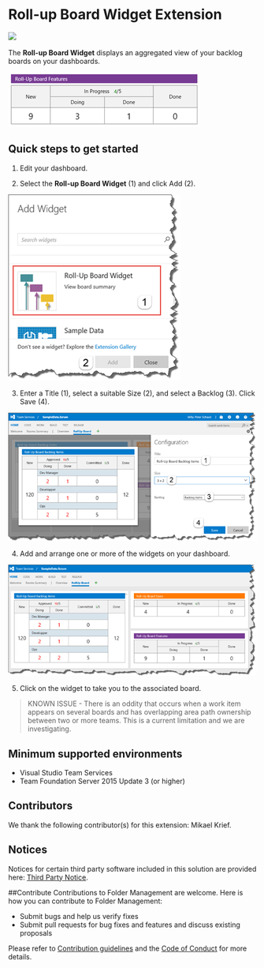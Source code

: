 # Roll-up Board Widget Extension

![](https://almrangers.visualstudio.com/_apis/public/build/definitions/7f3cfb9a-d1cb-4e66-9d36-1af87b906fe9/103/badge)

The **Roll-up Board Widget** displays an aggregated view of your backlog boards on your dashboards.

![sample](/src/vsarVSTS-Roll-up-board/img/overview_sample.png)

## Quick steps to get started ###

1. Edit your dashboard.

2. Select the **Roll-up Board Widget** (1) and click Add (2).

![addwidget](src/vsarVSTS-Roll-up-board/img/overview_add.png)

3. Enter a Title (1), select a suitable Size (2), and select a Backlog (3). Click Save (4).

![configure](/src/vsarVSTS-Roll-up-board/img/overview_configure.png)

4. Add and arrange one or more of the widgets on your dashboard.

![dashboard](/src/vsarVSTS-Roll-up-board/img/overview_dashboard.png)

5. Click on the widget to take you to the associated board. 

> KNOWN ISSUE - There is an oddity that occurs when a work item appears on several boards and has overlapping area path ownership between two or more teams. This is a current limitation and we are investigating.

## Minimum supported environments
- Visual Studio Team Services
- Team Foundation Server 2015 Update 3 (or higher)

## Contributors
We thank the following contributor(s) for this extension: Mikael Krief.

## Notices
Notices for certain third party software included in this solution are provided here: [Third Party Notice](ThirdPartyNotices.txt).

##Contribute
Contributions to Folder Management are welcome. Here is how you can contribute to Folder Management:  

- Submit bugs and help us verify fixes  
- Submit pull requests for bug fixes and features and discuss existing proposals   

Please refer to [Contribution guidelines](.github/CONTRIBUTING.md) and the [Code of Conduct](.github/COC.md) for more details.
